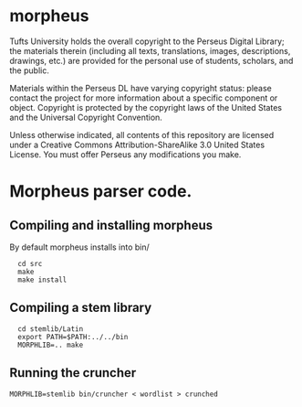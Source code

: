 morpheus
========

Tufts University holds the overall copyright to the Perseus Digital Library; the materials therein 
(including all texts, translations, images, descriptions, drawings, etc.) are provided for the 
personal use of students, scholars, and the public. 

Materials within the Perseus DL have varying copyright status: please contact the project for more information 
about a specific component or object.  Copyright is protected by the copyright laws of the United States and 
the Universal Copyright Convention. 

Unless otherwise indicated, all contents of this repository are licensed under a 
Creative Commons Attribution-ShareAlike 3.0 United States License. You must offer Perseus
any modifications you make. 

Morpheus parser code.
====================

Compiling and installing morpheus
---------------------------------

By default morpheus installs into bin/
```
  cd src
  make
  make install
```
Compiling a stem library
------------------------
```
  cd stemlib/Latin
  export PATH=$PATH:../../bin
  MORPHLIB=.. make
```
Running the cruncher
--------------------
```
MORPHLIB=stemlib bin/cruncher < wordlist > crunched
```
